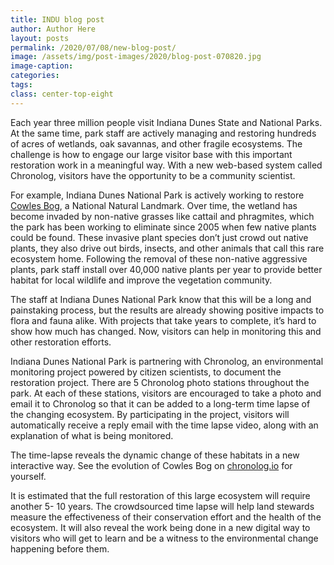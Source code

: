```yaml
---
title: INDU blog post
author: Author Here
layout: posts
permalink: /2020/07/08/new-blog-post/
image: /assets/img/post-images/2020/blog-post-070820.jpg
image-caption: 
categories:
tags:
class: center-top-eight
---
```



Each year three million people visit Indiana Dunes State and National Parks. At the same time, park staff are actively managing and restoring hundreds of acres of wetlands, oak savannas, and other fragile ecosystems. The challenge is how to engage our large visitor base with this important restoration work in a meaningful way. With a new web-based system called Chronolog, visitors have the opportunity to be a community scientist.

For example, Indiana Dunes National Park is actively working to restore [Cowles Bog](https://www.chronolog.io/site/IDN101), a National Natural Landmark. Over time, the wetland has become invaded by non-native grasses like cattail and phragmites, which the park has been working to eliminate since 2005 when few native plants could be found. These invasive plant species don’t just crowd out native plants, they also drive out birds, insects, and other animals that call this rare ecosystem home. Following the removal of these non-native aggressive plants, park staff install over 40,000 native plants per year to provide better habitat for local wildlife and improve the vegetation community. 

The staff at Indiana Dunes National Park know that this will be a long and painstaking process, but the results are already showing positive impacts to flora and fauna alike. With projects that take years to complete, it’s hard to show how much has changed. Now, visitors can help in monitoring this and other restoration efforts. 

Indiana Dunes National Park is partnering with Chronolog, an environmental monitoring project powered by citizen scientists, to document the restoration project. There are 5 Chronolog photo stations throughout the park. At each of these stations, visitors are encouraged to take a photo and email it to Chronolog so that it can be added to a long-term time lapse of the changing ecosystem. By participating in the project, visitors will automatically receive a reply email with the time lapse video, along with an explanation of what is being monitored. 

The time-lapse reveals the dynamic change of these habitats in a new interactive way. See the evolution of Cowles Bog on [chronolog.io](https://www.chronolog.io/site/IDN101) for yourself.

It is estimated that the full restoration of this large ecosystem will require another 5- 10 years. The crowdsourced time lapse will help land stewards measure the effectiveness of their conservation effort and the health of the ecosystem. It will also reveal the work being done in a new digital way to visitors who will get to learn and be a witness to the environmental change happening before them.

